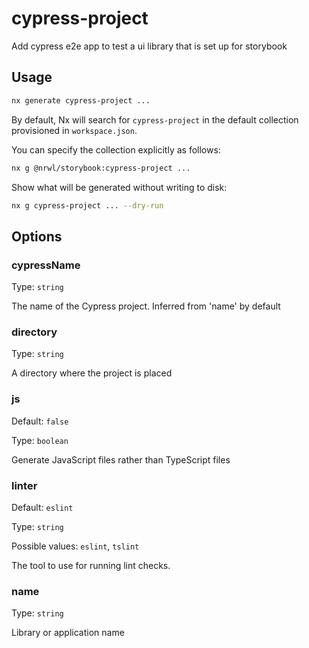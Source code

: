 # cypress-project

Add cypress e2e app to test a ui library that is set up for storybook

## Usage

```bash
nx generate cypress-project ...
```

By default, Nx will search for `cypress-project` in the default collection provisioned in `workspace.json`.

You can specify the collection explicitly as follows:

```bash
nx g @nrwl/storybook:cypress-project ...
```

Show what will be generated without writing to disk:

```bash
nx g cypress-project ... --dry-run
```

## Options

### cypressName

Type: `string`

The name of the Cypress project. Inferred from 'name' by default

### directory

Type: `string`

A directory where the project is placed

### js

Default: `false`

Type: `boolean`

Generate JavaScript files rather than TypeScript files

### linter

Default: `eslint`

Type: `string`

Possible values: `eslint`, `tslint`

The tool to use for running lint checks.

### name

Type: `string`

Library or application name
